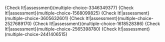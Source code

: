 {Check It!|assessment}(multiple-choice-3346349377)
{Check It!|assessment}(multiple-choice-1568099825)
{Check It!|assessment}(multiple-choice-3605632601)
{Check It!|assessment}(multiple-choice-2527689170)
{Check It!|assessment}(multiple-choice-1618528386)
{Check It!|assessment}(multiple-choice-2565398780)
{Check It!|assessment}(multiple-choice-2441406515)

